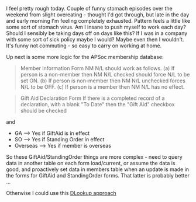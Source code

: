 I feel pretty rough today.  Couple of funny stomach episodes over the weekend from slight overeating - thought I'd got through, but late in the day and early morning I'm feeling completely exhausted.  Pattern feels a little like some sort of stomach virus. Am I insane to push myself to work each day?  Should I sensibly be taking days off on days like this?  If I was in a company with some sort of sick policy maybe I would? Maybe even then I wouldn't.  It's funny not commuting - so easy to carry on working at home.

Up next is some more logic for the APSoc membership database:

> Member Information Form NM N/L should work as follows. (a) If person is a non-member then NM N/L checked should force N/L to be set ON. (b) If person is non-member then NM N/L unchecked forces N/L to be OFF. (c) If person is a member then NM N/L has no effect.  


> Gift Aid Declaration Form If there is a completed record of a declaration, with a blank "To Date" then the "Gift Aid" checkbox should be checked

and

* GA --> Yes if GiftAid is in effect
* SO --> Yes if Standing Order in effect
* Overseas --> Yes if member is overseas

So these GiftAid/StandingOrder things are more complex - need to query data in another table on each form load/current, or assume the data is good, and proactively set data in members table when an update is made in the forms for GiftAid and StandingOrder forms.  That latter is probably better ...

Otherwise I could use this [DLookup approach](https://msdn.microsoft.com/en-us/library/office/aa172176\(v=office.11\).aspx)

